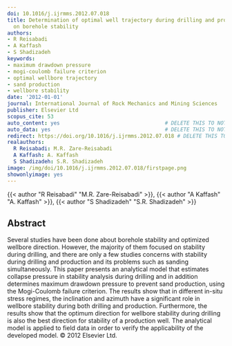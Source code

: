 ```yaml
---
doi: 10.1016/j.ijrmms.2012.07.018
title: Determination of optimal well trajectory during drilling and production based
  on borehole stability
authors:
- R Reisabadi
- A Kaffash
- S Shadizadeh
keywords:
- maximum drawdown pressure
- mogi-coulomb failure criterion
- optimal wellbore trajectory
- sand production
- wellbore stability
date: '2012-01-01'
journal: International Journal of Rock Mechanics and Mining Sciences
publisher: Elsevier Ltd
scopus_cite: 53
auto_content: yes                                  # DELETE THIS TO NOT AUTO GENERATE CONTENT
auto_data: yes                                     # DELETE THIS TO NOT AUTO GENERATE METADATA
redirect: https://doi.org/10.1016/j.ijrmms.2012.07.018 # DELETE THIS TO NOT REDIRECT
realauthors:
  R Reisabadi: M.R. Zare-Reisabadi
  A Kaffash: A. Kaffash
  S Shadizadeh: S.R. Shadizadeh
image: /img/doi/10.1016/j.ijrmms.2012.07.018/firstpage.png
showonlyimage: yes
---
```

{{< author "R Reisabadi" "M.R. Zare-Reisabadi" >}}, {{< author "A Kaffash" "A. Kaffash" >}}, {{< author "S Shadizadeh" "S.R. Shadizadeh" >}}

## Abstract
Several studies have been done about borehole stability and optimized wellbore direction. However, the majority of them focused on stability during drilling, and there are only a few studies concerns with stability during drilling and production and its problems such as sanding simultaneously. This paper presents an analytical model that estimates collapse pressure in stability analysis during drilling and in addition determines maximum drawdown pressure to prevent sand production, using the Mogi-Coulomb failure criterion. The results show that in different in-situ stress regimes, the inclination and azimuth have a significant role in wellbore stability during both drilling and production. Furthermore, the results show that the optimum direction for wellbore stability during drilling is also the best direction for stability of a production well. The analytical model is applied to field data in order to verify the applicability of the developed model. © 2012 Elsevier Ltd.
